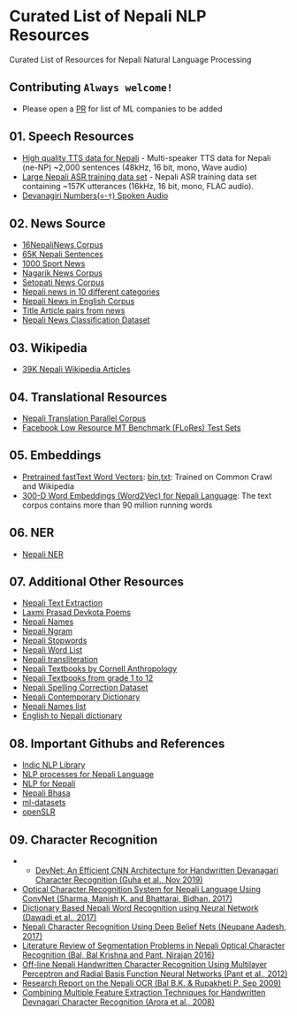 # Curated List of Nepali NLP Resources
Curated List of Resources for Nepali Natural Language Processing

## Contributing `Always welcome!`

* Please open a [PR](https://guides.github.com/activities/forking/) for list of ML companies to be added

## 01. Speech Resources

- [High quality TTS data for Nepali](http://www.openslr.org/43) - Multi-speaker TTS data for Nepali (ne-NP) ~2,000 sentences (48kHz, 16 bit, mono, Wave audio)
- [Large Nepali ASR training data set](http://www.openslr.org/54/) - Nepali ASR training data set containing ~157K utterances (16kHz, 16 bit, mono, FLAC audio).
- [Devanagiri Numbers(०-९) Spoken Audio](https://drive.google.com/drive/folders/15g57Qa1TQa4Ix6-MiC6v1wieouqp0XAl)

## 02. News Source

- [16NepaliNews Corpus](https://github.com/sndsabin/Nepali-News-Classifier)
- [65K Nepali Sentences](https://github.com/sanjaalcorps/NepaliDataSets/blob/master/raw_sentences_np_65k.csv)
- [1000 Sport News](https://github.com/Aryal007/nepali_text_generation/blob/master/data/sports_news_nepali_1000.txt)
- [Nagarik News Corpus](https://github.com/ashmitbhattarai/Nepali-Language-Modeling-Using-LSTM/tree/master/Nepali_Corpus/Nagarik)
- [Setopati News Corpus](https://github.com/ashmitbhattarai/Nepali-Language-Modeling-Using-LSTM/tree/master/Nepali_Corpus/SetoPati)
- [Nepali news in 10 different categories](https://github.com/kamalacharya2044/NepaliNewsDataset)
- [Nepali News in English Corpus](https://github.com/sharad461/english-corpus-nepal)
- [Title Article pairs from news](https://drive.google.com/file/d/1L56k0zonMk6XpelKAXPm45wCmt-9pS3x/view)
- [Nepali News Classification Dataset](https://drive.google.com/drive/folders/1Vm0UJ3FfWP-3guSan3FZsOV4q7rYuJIG)

##  03. Wikipedia

- [39K Nepali Wikipedia Articles](https://www.kaggle.com/disisbig/nepali-wikipedia-articles)

## 04. Translational Resources

- [Nepali Translation Parallel Corpus](https://drive.google.com/file/d/1UThfJKJFvDgTu263DNbz-WPNLqoARZ_0/view)
- [Facebook Low Resource MT Benchmark (FLoRes) Test Sets](https://github.com/facebookresearch/flores)

## 05. Embeddings

- [Pretrained fastText Word Vectors](https://fasttext.cc/docs/en/crawl-vectors.html): [bin](https://dl.fbaipublicfiles.com/fasttext/vectors-crawl/cc.ne.300.bin.gz),[txt](https://dl.fbaipublicfiles.com/fasttext/vectors-crawl/cc.ne.300.vec.gz): Trained on Common Crawl and Wikipedia
- [300-D Word Embeddings (Word2Vec) for Nepali Language](https://github.com/rabindralamsal/Word2Vec-Embeddings-for-Nepali-Language): The text corpus contains more than 90 million running words

## 06. NER

- [Nepali NER](https://github.com/oya163/nepali-ner)

## 07. Additional Other Resources

- [Nepali Text Extraction](https://github.com/tnagorra/nepali-text-extraction)
- [Laxmi Prasad Devkota Poems](https://github.com/devkotasawal1/Poem-Generator/blob/master/lspd.txt)
- [Nepali Names](https://github.com/datafiction/oya-nepali-nlp/blob/master/data/names/Nepali.txt)
- [Nepali Ngram](https://github.com/virtualanup/nepalingram)
- [Nepali Stopwords](https://github.com/sanjaalcorps/NepaliStopWords/blob/master/NepaliStopWords.txt)
- [Nepali Word List](https://github.com/tesseract-ocr/langdata/blob/master/nep/nep.wordlist)
- [Nepali transliteration](https://github.com/AchillesKarki/NepaliLipi)
- [Nepali Textbooks by Cornell Anthropology](https://ecommons.cornell.edu/handle/1813/24179)
- [Nepali Textbooks from grade 1 to 12](http://lib.moecdc.gov.np/catalog/opac_css/index.php?lvl=cmspage&pageid=6&id_rubrique=105)
- [Nepali Spelling Correction Dataset](https://github.com/tnagorra/nspell/tree/master/data)
- [Nepali Contemporary Dictionary](http://ltk.org.np/nepalisabdakos/dict/np_dictionary_db.sql.gz)
- [Nepali Names list](https://github.com/prabinzz/nepali-wordlist)
- [English to Nepali dictionary](https://github.com/nirooj56/Nepdict/blob/master/database/data.csv)

## 08. Important Githubs and References

- [Indic NLP Library](https://github.com/anoopkunchukuttan/indic_nlp_library)
- [NLP processes for Nepali Language](https://github.com/sushil79g/Nepali_nlp)
- [NLP for Nepali](https://github.com/goru001/nlp-for-nepali)
- [Nepali Bhasa](https://github.com/nepali-bhasa)
- [ml-datasets](https://github.com/amitness/ml-datasets)
- [openSLR](http://openslr.org/)

## 09. Character Recognition

- - [DevNet: An Efficient CNN Architecture for Handwritten Devanagari Character Recognition (Guha et al., Nov 2019)](https://www.researchgate.net/publication/337626194_DevNet_An_Efficient_CNN_Architecture_for_Handwritten_Devanagari_Character_Recognition)
- [Optical Character Recognition System for Nepali Language Using ConvNet (Sharma, Manish K. and Bhattarai, Bidhan. 2017)](https://dl.acm.org/doi/10.1145/3055635.3056635)
- [Dictionary Based Nepali Word Recognition using Neural Network (Dawadi et al., 2017)](https://www.ijser.org/researchpaper/Dictionary-Based-Nepali-Word-Recognition-using-Neural-Network.pdf)
- [Nepali Character Recognition Using Deep Belief Nets (Neupane Aadesh, 2017)](http://aadeshnpn.com/wp-content/uploads/2018/09/nepali-character-recognition.pdf)
- [Literature Review of Segmentation Problems in Nepali Optical Character Recognition (Bal, Bal Krishna and Pant, Nirajan 2016)](https://www.researchgate.net/publication/291348878_Literature_Review_of_Segmentation_Problems_in_Nepali_Optical_Character_Recognition)
- [Off-line Nepali Handwritten Character Recognition Using Multilayer Perceptron and Radial Basis Function Neural Networks (Pant et al., 2012)](http://ashokpant.github.io/publications/ashok_2012_off.pdf)
- [Research Report on the Nepali OCR (Bal B.K. & Rupakheti P. Sep 2009)](https://web.archive.org/web/20150105025630/http://www.panl10n.net/english/Outputs%20Phase%202/CCs/Nepal/MPP/Papers/2009/research_report_nepali_ocr.pdf)
- [Combining Multiple Feature Extraction Techniques for Handwritten Devnagari Character Recognition (Arora et al., 2008)](https://arxiv.org/pdf/1005.4032.pdf)
